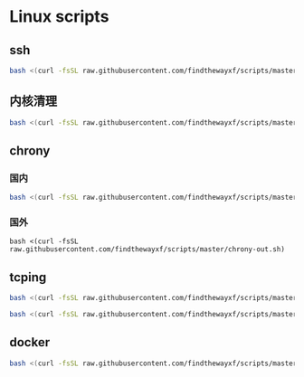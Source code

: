 # Linux scripts



## ssh

```bash
bash <(curl -fsSL raw.githubusercontent.com/findthewayxf/scripts/master/ssh.sh) -og findthewayxf -p 22122 -d
```



## 内核清理

```bash
bash <(curl -fsSL raw.githubusercontent.com/findthewayxf/scripts/master/ckernel.sh) 
```



## chrony

### 国内

```bash
bash <(curl -fsSL raw.githubusercontent.com/findthewayxf/scripts/master/chrony-in.sh)
```

### 国外

```
bash <(curl -fsSL raw.githubusercontent.com/findthewayxf/scripts/master/chrony-out.sh)
```



## tcping

```bash
bash <(curl -fsSL raw.githubusercontent.com/findthewayxf/scripts/master/tcping.sh) 
```

```bash
bash <(curl -fsSL raw.githubusercontent.com/findthewayxf/scripts/master/uninstall-tcping.sh) 
```



## docker

```bash
bash <(curl -fsSL raw.githubusercontent.com/findthewayxf/scripts/master/install-docker.sh) 
```

